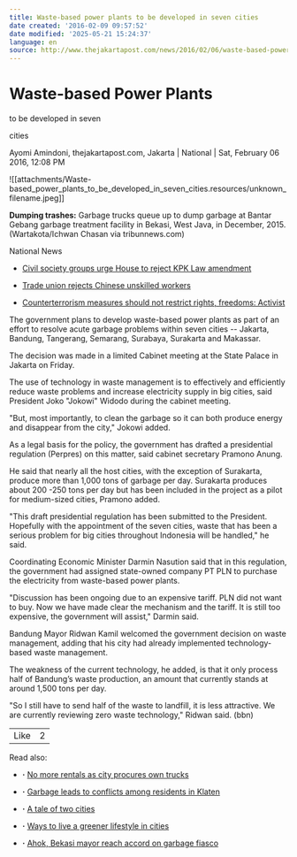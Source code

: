```yaml
---
title: Waste-based power plants to be developed in seven cities
date created: '2016-02-09 09:57:52'
date modified: '2025-05-21 15:24:37'
language: en
source: http://www.thejakartapost.com/news/2016/02/06/waste-based-power-plants-be-developed-seven-cities.html
---
```



# Waste-based Power Plants

to be developed in seven

cities

Ayomi Amindoni, thejakartapost.com, Jakarta | National | Sat, February 06 2016, 12:08 PM

![[attachments/Waste-based_power_plants_to_be_developed_in_seven_cities.resources/unknown_filename.jpeg]]

**Dumping trashes:** Garbage trucks queue up to dump garbage at Bantar Gebang garbage treatment facility in Bekasi, West Java, in December, 2015. (Wartakota/Ichwan Chasan via tribunnews.com)

National News

* [Civil society groups urge House to reject KPK Law amendment](http://www.thejakartapost.com/news/2016/02/09/civil-society-groups-urge-house-reject-kpk-law-amendment.html)

* [Trade union rejects Chinese unskilled workers](http://www.thejakartapost.com/news/2016/02/09/trade-union-rejects-chinese-unskilled-workers.html)
* [Counterterrorism measures should not restrict rights, freedoms: Activist](http://www.thejakartapost.com/news/2016/02/09/counterterrorism-measures-should-not-restrict-rights-freedoms-activist.html)

The government plans to develop waste-based power plants as part of an effort to resolve acute garbage problems within seven cities -- Jakarta, Bandung, Tangerang, Semarang, Surabaya, Surakarta and Makassar.

The decision was made in a limited Cabinet meeting at the State Palace in Jakarta on Friday.

The use of technology in waste management is to effectively and efficiently reduce waste problems and increase electricity supply in big cities, said President Joko "Jokowi" Widodo during the cabinet meeting.

"But, most importantly, to clean the garbage so it can both produce energy and disappear from the city," Jokowi added.

As a legal basis for the policy, the government has drafted a presidential regulation (Perpres) on this matter, said cabinet secretary Pramono Anung.

He said that nearly all the host cities, with the exception of Surakarta, produce more than 1,000 tons of garbage per day. Surakarta produces about 200 -250 tons per day but has been included in the project as a pilot for medium-sized cities, Pramono added.

"This draft presidential regulation has been submitted to the President. Hopefully with the appointment of the seven cities, waste that has been a serious problem for big cities throughout Indonesia will be handled," he said.

Coordinating Economic Minister Darmin Nasution said that in this regulation, the government had assigned state-owned company PT PLN to purchase the electricity from waste-based power plants.

"Discussion has been ongoing due to an expensive tariff. PLN did not want to buy. Now we have made clear the mechanism and the tariff. It is still too expensive, the government will assist," Darmin said.

Bandung Mayor Ridwan Kamil welcomed the government decision on waste management, adding that his city had already implemented technology-based waste management.

The weakness of the current technology, he added, is that it only process half of Bandung’s waste production, an amount that currently stands at around 1,500 tons per day.

"So I still have to send half of the waste to landfill, it is less attractive. We are currently reviewing zero waste technology," Ridwan said. (bbn)

|     |     |
| :---: | :--- |
| Like | 2   |

Read also:

* **·** [No more rentals as city procures own trucks](http://www.thejakartapost.com/news/2016/01/11/no-more-rentals-city-procures-own-trucks.html)

* **·** [Garbage leads to conflicts among residents in Klaten](http://www.thejakartapost.com/news/2016/01/11/garbage-leads-conflicts-among-residents-klaten.html)

* **·** [A tale of two cities](http://www.thejakartapost.com/news/2016/01/08/a-tale-two-cities.html)

* **·** [Ways to live a greener lifestyle in cities](http://www.thejakartapost.com/news/2015/12/15/ways-live-a-greener-lifestyle-cities.html)

* **·** [Ahok, Bekasi mayor reach accord on garbage fiasco](http://www.thejakartapost.com/news/2015/11/26/ahok-bekasi-mayor-reach-accord-garbage-fiasco.html)
